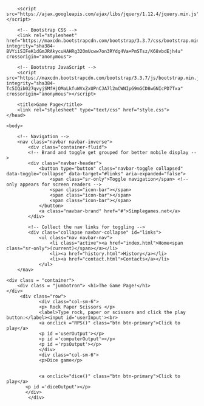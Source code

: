 <!DOCTYPE html>
<html>
	<head>
	    <meta charset="utf-8">
        <meta http-equiv="X-UA-Compatible" content="IE=edge">
        <meta name="viewport" content="width=device-width, initial-scale=1">

        <script src="https://ajax.googleapis.com/ajax/libs/jquery/1.12.4/jquery.min.js"></script>

        <!-- Bootstrap CSS -->
        <link rel="stylesheet" href="https://maxcdn.bootstrapcdn.com/bootstrap/3.3.7/css/bootstrap.min.css" integrity="sha384-BVYiiSIFeK1dGmJRAkycuHAHRg32OmUcww7on3RYdg4Va+PmSTsz/K68vbdEjh4u" crossorigin="anonymous">

        <!-- Bootstrap JavaScript -->
        <script src="https://maxcdn.bootstrapcdn.com/bootstrap/3.3.7/js/bootstrap.min.js" integrity="sha384-Tc5IQib027qvyjSMfHjOMaLkfuWVxZxUPnCJA7l2mCWNIpG9mGCD8wGNIcPD7Txa" crossorigin="anonymous"></script>
    
		<title>Game Page</title>
		<link rel="stylesheet" type="text/css" href="style.css">
	</head>

	<body>
	
        <!-- Navigation -->
        <nav class="navbar navbar-inverse">
            <div class="container-fluid">
            <!-- Brand and toggle get grouped for better mobile display -->
            <div class="navbar-header">
                <button type="button" class="navbar-toggle collapsed" data-toggle="collapse" data-target="#links" aria-expanded="false">
                    <span class="sr-only">Toggle navigation</span> <!-- only appears for screen readers -->
                    <span class="icon-bar"></span>
                    <span class="icon-bar"></span>
                    <span class="icon-bar"></span>
                </button>
                <a class="navbar-brand" href="#">Simplegames.net</a>
            </div>
        
            <!-- Collect the nav links for toggling -->
            <div class="collapse navbar-collapse" id="links">
                <ul class="nav navbar-nav">
                    <li class="active"><a href="index.html">Home<span class="sr-only">(current)</span></a></li>
                    <li><a href="history.html">History</a></li>
                    <li><a href="contact.html">Contacts</a></li>
                </ul>
        </nav>
        
	<div class = "container">
    	<div class = "jumbotron"> <h1>The Game Page!</h1>
    </div>
         <div class="row">
                <div class="col-sm-6">
                <p> Rock Paper Scissors </p> 
                <label>Type rock, paper or scissors and click the play button:</label><input id='userInput'><br>
                <a onclick ="RPS()" class="btn btn-primary">Click to play</a>
                <p id ='userOutput'></p> 
                <p id ='computerOutput'></p>
                <p id ='rpsOutput'></p>
                </div>
                <div class="col-sm-6">
                <p>Dice game</p>
                
                
                <a onclick="dice()" class="btn btn-primary">Click to play</a>
           <p id ='diceOutput'></p>
           </div>
            </div>
</div>
<script src = 'dice.js'></script>
<script src = 'rps.js'></script>
	</body> 
</html>
